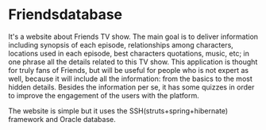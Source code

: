 # Friendsdatabase

It's a website about Friends TV show. The main goal is to deliver information including synopsis of each episode, relationships among characters, locations used in each episode, best characters quotations, music, etc; in one phrase all the details related to this TV show. This application is thought for truly fans of Friends, but will be useful for people who is not expert as well, because it will include all the information: from the basics to the most hidden details. Besides the information per se, it has some quizzes in order to improve the engagement of the users with the platform.

The website is simple but it uses the SSH(struts+spring+hibernate) framework and Oracle database.


